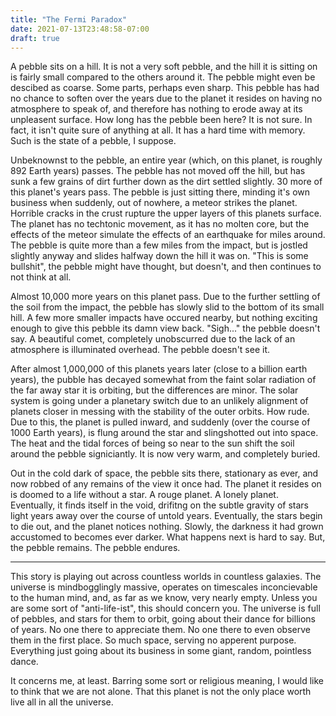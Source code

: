 ```yaml
---
title: "The Fermi Paradox"
date: 2021-07-13T23:48:58-07:00
draft: true
---
```


A pebble sits on a hill.
It is not a very soft pebble, and the hill it is sitting on is fairly small compared to the others around it.
The pebble might even be descibed as coarse.
Some parts, perhaps even sharp.
This pebble has had no chance to soften over the years due to the planet it resides on having no atmosphere to speak of, and therefore has nothing to erode away at its unpleasent surface.
How long has the pebble been here? It is not sure.
In fact, it isn't quite sure of anything at all.
It has a hard time with memory.
Such is the state of a pebble, I suppose.

Unbeknownst to the pebble, an entire year (which, on this planet, is roughly 892 Earth years) passes.
The pebble has not moved off the hill, but has sunk a few grains of dirt further down as the dirt settled slightly.
30 more of this planet's years pass.
The pebble is just sitting there, minding it's own business when suddenly, out of nowhere, a meteor strikes the planet.
Horrible cracks in the crust rupture the upper layers of this planets surface.
The planet has no techtonic movement, as it has no molten core, but the effects of the meteor simulate the effects of an earthquake for miles around.
The pebble is quite more than a few miles from the impact, but is jostled slightly anyway and slides halfway down the hill it was on.
"This is some bullshit", the pebble might have thought, but doesn't, and then continues to not think at all.

Almost 10,000 more years on this planet pass.
Due to the further settling of the soil from the impact, the pebble has slowly slid to the bottom of its small hill.
A few more smaller impacts have occured nearby, but nothing exciting enough to give this pebble its damn view back.
"Sigh..." the pebble doesn't say.
A beautiful comet, completely unobscurred due to the lack of an atmosphere is illuminated overhead.
The pebble doesn't see it.

After almost 1,000,000 of this planets years later (close to a billion earth years), the pubble has decayed somewhat from the faint solar radiation of the far away star it is orbiting, but the differences are minor.
The solar system is going under a planetary switch due to an unlikely alignment of planets closer in messing with the stability of the outer orbits.
How rude.
Due to this, the planet is pulled inward, and suddenly (over the course of 1000 Earth years), is flung around the star and slingshotted out into space.
The heat and the tidal forces of being so near to the sun shift the soil around the pebble signiciantly.
It is now very warm, and completely buried.

Out in the cold dark of space, the pebble sits there, stationary as ever, and now robbed of any remains of the view it once had.
The planet it resides on is doomed to a life without a star.
A rouge planet.
A lonely planet.
Eventually, it finds itself in the void, drifitng on the subtle gravity of stars light years away over the course of untold years.
Eventually, the stars begin to die out, and the planet notices nothing.
Slowly, the darkness it had grown accustomed to becomes ever darker.
What happens next is hard to say.
But, the pebble remains.
The pebble endures.

---

This story is playing out across countless worlds in countless galaxies.
The universe is mindbogglingly massive, operates on timescales inconcievable to the human mind, and, as far as we know, very nearly empty.
Unless you are some sort of "anti-life-ist", this should concern you.
The universe is full of pebbles, and stars for them to orbit, going about their dance for billions of years.
No one there to appreciate them.
No one there to even observe them in the first place.
So much space, serving no apperent purpose.
Everything just going about its business in some giant, random, pointless dance.

It concerns me, at least.
Barring some sort or religious meaning, I would like to think that we are not alone.
That this planet is not the only place worth live all in all the universe.
